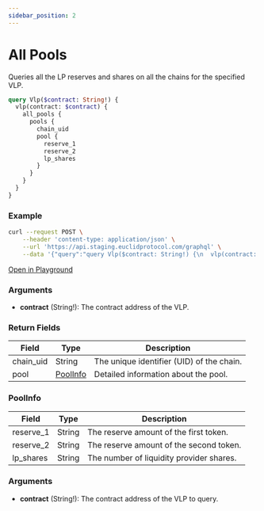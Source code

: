 ```yaml
---
sidebar_position: 2
---
```

# All Pools
Queries all the LP reserves and shares on all the chains for the specified VLP.

```graphql
query Vlp($contract: String!) {
  vlp(contract: $contract) {
    all_pools {
      pools {
        chain_uid
        pool {
          reserve_1
          reserve_2
          lp_shares
        }
      }
    }
  }
}
```

### Example

```bash
curl --request POST \
    --header 'content-type: application/json' \
    --url 'https://api.staging.euclidprotocol.com/graphql' \
    --data '{"query":"query Vlp($contract: String!) {\n  vlp(contract: $contract) {\n    all_pools {\n      pools {\n        chain_uid\n        pool {\n          reserve_1\n          reserve_2\n          lp_shares\n        }\n      }\n    }\n  }\n}","variables":{"contract":"wasm1zhhfwhuyyc88jdr5rncn75uf0lf3pta4lwk68d6y7vncyqxxllrqun6zen"}}'
```

[Open in Playground](https://api.staging.euclidprotocol.com/?explorerURLState=N4IgJg9gxgrgtgUwHYBcQC4QEcYIE4CeABAGoA2ADgBQAkUEqeAhlCukQMop4CWSA5gEIAlEWAAdJESIA3SlXqMWbInQbdloiVOlEmZMgH0KECGQDOYybt0mzl7TZtQAFkz6GYPMNafS7ZFY6ftJ4COb4MgiGAIy%2BIURhEXhRhgBM8SGUhuZuSZk2AL4FRMXBpb5lhSAANCAyTLxMAEZk4RggjkTiIIoarD3sPQDuTOZwMQBeLi4AZsMuMAQEUAAcqwBWYHgArHhIUEgA7DswswAMZLMAzBQoTAAsZMMA1gBsq2BvBEcyBwRYAAegIMeBwSDek2QPRqkmqhSAA)


### Arguments

- **contract** (String!): The contract address of the VLP.

### Return Fields

| Field                  | Type   | Description                                             |
|------------------------|--------|---------------------------------------------------------|
| chain_uid              | String | The unique identifier (UID) of the chain.               |
| pool                   | [PoolInfo](#poolinfo) | Detailed information about the pool.                   |

### PoolInfo

| Field                  | Type   | Description                                             |
|------------------------|--------|---------------------------------------------------------|
| reserve_1              | String | The reserve amount of the first token.                  |
| reserve_2              | String | The reserve amount of the second token.                 |
| lp_shares              | String | The number of liquidity provider shares.                |

### Arguments

- **contract** (String!): The contract address of the VLP to query.